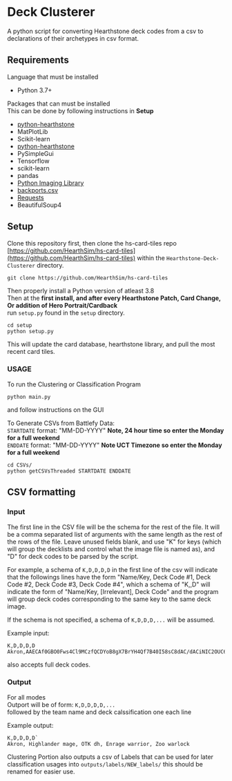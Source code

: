 # Deck Clusterer   

A python script for converting Hearthstone deck codes from a csv to declarations of their archetypes in csv format.

## Requirements    
Language that must be installed    
* Python 3.7+   

Packages that can must be installed   
This can be done by following instructions in **Setup**          
* [python-hearthstone](https://github.com/hearthsim/python-hearthstone)
* MatPlotLib
* Scikit-learn
* [python-hearthstone](https://github.com/hearthsim/hsdata)
* PySimpleGui
* Tensorflow
* scikit-learn
* pandas
* [Python Imaging Library](https://pillow.readthedocs.io)
* [backports.csv](https://pypi.python.org/pypi/backports.csv)
* [Requests](http://docs.python-requests.org)
* BeautifulSoup4


## Setup   

Clone this repository first, then clone the hs-card-tiles repo [https://github.com/HearthSim/hs-card-tiles](https://github.com/HearthSim/hs-card-tiles) within the `Hearthstone-Deck-Clusterer` directory.   

```
git clone https://github.com/HearthSim/hs-card-tiles
```

Then properly install a Python version of atleast 3.8   
Then at the **first install, and after every Hearthstone Patch, Card Change, Or addition of Hero Portrait/Cardback**   
run `setup.py` found in the `setup` directory.

```
cd setup   
python setup.py    
```

This will update the card database, hearthstone library, and pull the most recent card tiles.   

### USAGE

To run the Clustering or Classification Program
```
python main.py
```   
and follow instructions on the GUI   
   
To Generate CSVs from Battlefy Data:    
`STARTDATE` format: "MM-DD-YYYY" **Note, 24 hour time so enter the Monday for a full weekend**   
`ENDDATE` format: "MM-DD-YYYY" **Note UCT Timezone so enter the Monday for a full weekend**   

```
cd CSVs/   
python getCSVsThreaded STARTDATE ENDDATE   
```

## CSV formatting

### Input   
The first line in the CSV file will be the schema for the rest of the file. It will be a comma separated list of arguments with the same length as the rest of the rows of the file. Leave unused fields blank, and use "K" for keys (which will group the decklists and control what the image file is named as), and "D" for deck codes to be parsed by the script.

For example, a schema of `K,D,D,D,D` in the first line of the csv will indicate that the followings lines have the form "Name/Key, Deck Code #1, Deck Code #2, Deck Code #3, Deck Code #4", which a schema of "K,,D" will indicate the form of "Name/Key, \[Irrelevant\], Deck Code" and the program will group deck codes corresponding to the same key to the same deck image.

If the schema is not specified, a schema of `K,D,D,D,...` will be assumed.   

Example input:
```
K,D,D,D,D
Akron,AAECAf0GBO0Fws4Cl9MCzfQCDYoB8gX7BrYH4Qf7B40I58sC8dAC/dACiNIC2OUC6uYCAA==,AAECAaoICCCZAvPCAsLOAqvnAvbsAqfuAs30Agu9AdMB2QfwB7EIkcECrMICm8sClugClO8CsPACAA==,AAECAQcC08MCn9MCDkuRBv8HsgibwgK+wwLKwwLJxwKbywLMzQLP5wKq7AKb8wLF8wIA,AAECAZICAv4BmdMCDkBf/QL3A+YFxAaFCOQIoM0Ch84CmNICntIChOYC1+8CAA==
```     
also accepts full deck codes.   

### Output    
For all modes     
Outport will be of form:
`K,D,D,D,D,...`   
followed by the team name and deck calssification one each line    

Example output:
```
K,D,D,D,D`   
Akron, Highlander mage, OTK dh, Enrage warrior, Zoo warlock   
```   
Clustering Portion also outputs a csv of Labels that can be used for later classification usages into
`outputs/labels/NEW_labels/` this should be renamed for easier use.   
